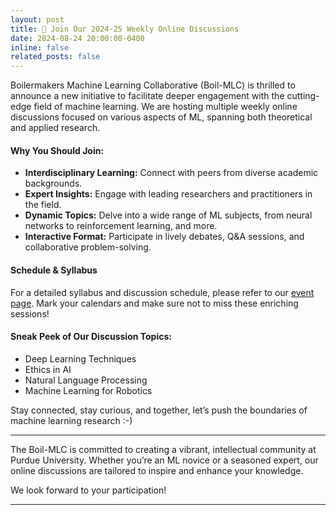 ```yaml
---
layout: post
title: 📢 Join Our 2024-25 Weekly Online Discussions
date: 2024-08-24 20:00:00-0400
inline: false
related_posts: false
---
```


Boilermakers Machine Learning Collaborative (Boil-MLC) is thrilled to announce a new initiative to facilitate deeper engagement with the cutting-edge field of machine learning. We are hosting multiple weekly online discussions focused on various aspects of ML, spanning both theoretical and applied research.


#### Why You Should Join:

- **Interdisciplinary Learning:** Connect with peers from diverse academic backgrounds.
- **Expert Insights:** Engage with leading researchers and practitioners in the field.
- **Dynamic Topics:** Delve into a wide range of ML subjects, from neural networks to reinforcement learning, and more.
- **Interactive Format:** Participate in lively debates, Q&A sessions, and collaborative problem-solving.

#### Schedule & Syllabus

For a detailed syllabus and discussion schedule, please refer to our [event page](https://purdue-boilmlc.github.io/events/). Mark your calendars and make sure not to miss these enriching sessions!

#### Sneak Peek of Our Discussion Topics:

<ul>
    <li>Deep Learning Techniques</li>
    <li>Ethics in AI</li>
    <li>Natural Language Processing</li>
    <li>Machine Learning for Robotics</li>
</ul>



Stay connected, stay curious, and together, let’s push the boundaries of machine learning research :-)

---

The Boil-MLC is committed to creating a vibrant, intellectual community at Purdue University. Whether you’re an ML novice or a seasoned expert, our online discussions are tailored to inspire and enhance your knowledge.

We look forward to your participation!

---